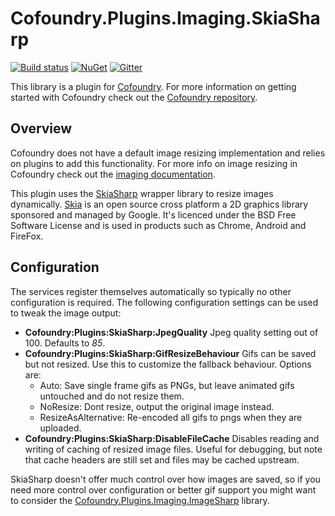 # Cofoundry.Plugins.Imaging.SkiaSharp

[![Build status](https://ci.appveyor.com/api/projects/status/neoc6yy7ed64td14?svg=true)](https://ci.appveyor.com/project/Cofoundry/cofoundry-plugins-imaging-skiasharp)
[![NuGet](https://img.shields.io/nuget/v/Cofoundry.Plugins.Imaging.SkiaSharp.svg)](https://www.nuget.org/packages/Cofoundry.Plugins.Imaging.SkiaSharp/)
[![Gitter](https://img.shields.io/gitter/room/cofoundry-cms/cofoundry.svg)](https://gitter.im/cofoundry-cms/cofoundry)


This library is a plugin for [Cofoundry](https://www.cofoundry.org). For more information on getting started with Cofoundry check out the [Cofoundry repository](https://github.com/cofoundry-cms/cofoundry).

## Overview

Cofoundry does not have a default image resizing implementation and relies on plugins to add this functionality. For more info on image resizing in Cofoundry check out the [imaging documentation](https://github.com/cofoundry-cms/cofoundry/wiki/Images). 

This plugin uses the [SkiaSharp](https://github.com/mono/SkiaSharp) wrapper library to resize images dynamically. [Skia](https://skia.org/) is an open source cross platform a 2D graphics library sponsored and managed by Google. It's licenced under the BSD Free Software License and is used in products such as Chrome, Android and FireFox. 

## Configuration

The services register themselves automatically so typically no other configuration is required. The following configuration settings can be used to tweak the image output:

- **Cofoundry:Plugins:SkiaSharp:JpegQuality** Jpeg quality setting out of 100. Defaults to *85*.
- **Cofoundry:Plugins:SkiaSharp:GifResizeBehaviour** Gifs can be saved but not resized. Use this to customize the  fallback behaviour. Options are: 
  - Auto: Save single frame gifs as PNGs, but leave animated gifs untouched and do not resize them.
  - NoResize: Dont resize, output the original image instead.
  - ResizeAsAlternative: Re-encoded all gifs to pngs when they are uploaded.
- **Cofoundry:Plugins:SkiaSharp:DisableFileCache** Disables reading and writing of caching of resized image files. Useful for debugging, but note that cache headers are still set and files may be cached upstream.

SkiaSharp doesn't offer much control over how images are saved, so if you need more control over configuration or better gif support you might want to consider the [Cofoundry.Plugins.Imaging.ImageSharp](https://github.com/cofoundry-cms/Cofoundry.Plugins.Imaging.ImageSharp) library.